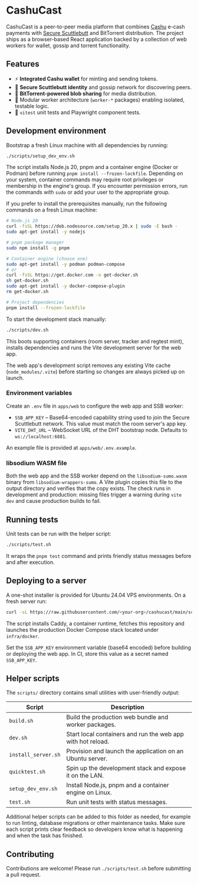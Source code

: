 # CashuCast

CashuCast is a peer-to-peer media platform that combines [Cashu](https://cashu.space/) e-cash payments with
[Secure Scuttlebutt](https://scuttlebutt.nz/) and BitTorrent distribution.  The project ships as a browser-based
React application backed by a collection of web workers for wallet, gossip and torrent functionality.

## Features

- ⚡ **Integrated Cashu wallet** for minting and sending tokens.
- 📡 **Secure Scuttlebutt identity** and gossip network for discovering peers.
- 🌊 **BitTorrent-powered blob sharing** for media distribution.
- 🧩 Modular worker architecture (`worker-*` packages) enabling isolated, testable logic.
- 🧪 `vitest` unit tests and Playwright component tests.

## Development environment

Bootstrap a fresh Linux machine with all dependencies by running:

```bash
./scripts/setup_dev_env.sh
```

The script installs Node.js 20, pnpm and a container engine (Docker or Podman) before running
`pnpm install --frozen-lockfile`.  Depending on your system, container commands may require root
privileges or membership in the engine's group.  If you encounter permission errors, run the
commands with `sudo` or add your user to the appropriate group.

If you prefer to install the prerequisites manually, run the following commands on a fresh
Linux machine:

```bash
# Node.js 20
curl -fsSL https://deb.nodesource.com/setup_20.x | sudo -E bash -
sudo apt-get install -y nodejs

# pnpm package manager
sudo npm install -g pnpm

# Container engine (choose one)
sudo apt-get install -y podman podman-compose
# or
curl -fsSL https://get.docker.com -o get-docker.sh
sh get-docker.sh
sudo apt-get install -y docker-compose-plugin
rm get-docker.sh

# Project dependencies
pnpm install --frozen-lockfile
```

To start the development stack manually:

```bash
./scripts/dev.sh
```

This boots supporting containers (room server, tracker and regtest mint), installs dependencies and runs the
Vite development server for the web app.

The web app's development script removes any existing Vite cache (`node_modules/.vite`) before
starting so changes are always picked up on launch.

### Environment variables

Create an `.env` file in `apps/web` to configure the web app and SSB worker:

- `SSB_APP_KEY` – Base64-encoded capability string used to join the Secure Scuttlebutt network. This value must match the room server's app key.
- `VITE_DHT_URL` – WebSocket URL of the DHT bootstrap node. Defaults to `ws://localhost:6881`.

An example file is provided at `apps/web/.env.example`.

### libsodium WASM file

Both the web app and the SSB worker depend on the `libsodium-sumo.wasm` binary from
`libsodium-wrappers-sumo`. A Vite plugin copies this file to the output directory
and verifies that the copy exists. The check runs in development and production:
missing files trigger a warning during `vite dev` and cause production builds to
fail.

## Running tests

Unit tests can be run with the helper script:

```bash
./scripts/test.sh
```

It wraps the `pnpm test` command and prints friendly status messages before and after execution.

## Deploying to a server

A one-shot installer is provided for Ubuntu 24.04 VPS environments.  On a fresh server run:

```bash
curl -sL https://raw.githubusercontent.com/<your-org>/cashucast/main/scripts/install_server.sh | bash
```

The script installs Caddy, a container runtime, fetches this repository and launches the production Docker
Compose stack located under `infra/docker`.

Set the `SSB_APP_KEY` environment variable (base64 encoded) before building or deploying the web app. In CI, store this value as a secret named `SSB_APP_KEY`.

## Helper scripts

The `scripts/` directory contains small utilities with user-friendly output:

| Script | Description |
| ------ | ----------- |
| `build.sh` | Build the production web bundle and worker packages. |
| `dev.sh` | Start local containers and run the web app with hot reload. |
| `install_server.sh` | Provision and launch the application on an Ubuntu server. |
| `quicktest.sh` | Spin up the development stack and expose it on the LAN. |
| `setup_dev_env.sh` | Install Node.js, pnpm and a container engine on Linux. |
| `test.sh` | Run unit tests with status messages. |

Additional helper scripts can be added to this folder as needed, for example to run linting, database
migrations or other maintenance tasks.  Make sure each script prints clear feedback so developers know what
is happening and when the task has finished.

## Contributing

Contributions are welcome!  Please run `./scripts/test.sh` before submitting a pull request.
